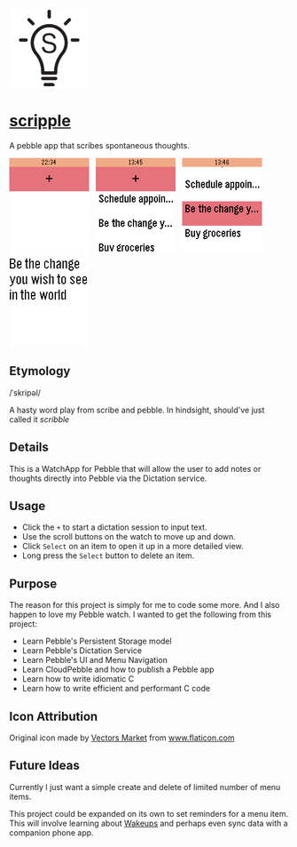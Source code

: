 ![Icon](/assets/scripple.png)&nbsp;&nbsp;
# [scripple](https://apps.getpebble.com/en_US/application/5830b6418c7fff66e1000061)
A pebble app that scribes spontaneous thoughts.

![Screen0](/assets/Screenshot0.png)&nbsp;&nbsp;
![Screen3](/assets/Screenshot1.png)&nbsp;&nbsp;
![Screen3](/assets/Screenshot2.png)&nbsp;&nbsp;
![Screen2](/assets/Screenshot3.png)

## Etymology
/ˈskripəl/

A hasty word play from scribe and pebble. In hindsight, should've just called it
_scribble_

## Details
This is a WatchApp for Pebble that will allow the user to add notes or thoughts
directly into Pebble via the Dictation service.

## Usage
- Click the `+` to start a dictation session to input text.
- Use the scroll buttons on the watch to move up and down.
- Click `Select` on an item to open it up in a more detailed view.
- Long press the `Select` button to delete an item.

## Purpose
The reason for this project is simply for me to code some more. And I also
happen to love my Pebble watch. I wanted to get the following from this project:

- Learn Pebble's Persistent Storage model
- Learn Pebble's Dictation Service
- Learn Pebble's UI and Menu Navigation
- Learn CloudPebble and how to publish a Pebble app
- Learn how to write idiomatic C
- Learn how to write efficient and performant C code

## Icon Attribution
Original icon made by [Vectors Market](http://www.flaticon.com/authors/vectors-market) from www.flaticon.com

## Future Ideas
Currently I just want a simple create and delete of limited number of menu items.

This project could be expanded on its own to set reminders for a menu item. This
will involve learning about [Wakeups](https://developer.pebble.com/guides/events-and-services/wakeups/)
and perhaps even sync data with a companion phone app.
